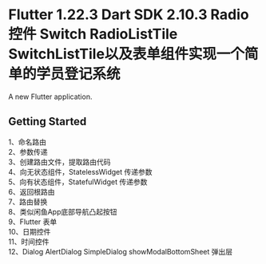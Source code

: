 # Flutter 1.22.3 Dart SDK 2.10.3 Radio控件 Switch RadioListTile SwitchListTile以及表单组件实现一个简单的学员登记系统

A new Flutter application.

## Getting Started

1、命名路由<br>
2、参数传递<br>
3、创建路由文件，提取路由代码<br>
4、向无状态组件，StatelessWidget 传递参数<br>
5、向有状态组件，StatefulWidget 传递参数<br>
6、返回根路由<br>
7、路由替换<br>
8、类似闲鱼App底部导航凸起按钮<br>
9、Flutter 表单<br>
10、日期控件<br>
11、时间控件<br>
12、Dialog AlertDialog SimpleDialog showModalBottomSheet 弹出层<br>